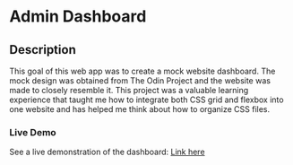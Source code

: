 # Admin Dashboard
## Description
This goal of this web app was to create a mock website dashboard. The mock design was obtained from The Odin Project and the website was made to closely resemble it. This project was a valuable learning experience that taught me how to integrate both CSS grid and flexbox into one website and has helped me think about how to organize CSS files.
### Live Demo
See a live demonstration of the dashboard: [Link here](https://aryanjalali.github.io/admin-dashboard/)